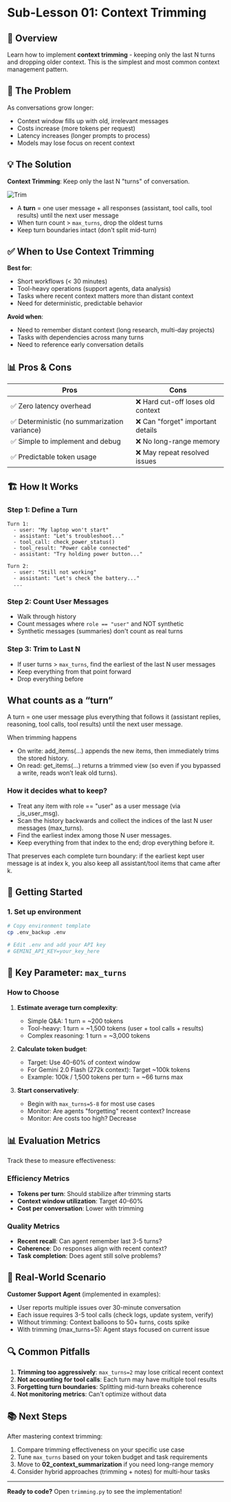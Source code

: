 # Sub-Lesson 01: Context Trimming

## 📖 Overview

Learn how to implement **context trimming** - keeping only the last N turns and dropping older context. This is the simplest and most common context management pattern.

## 🎯 The Problem

As conversations grow longer:

- Context window fills up with old, irrelevant messages
- Costs increase (more tokens per request)
- Latency increases (longer prompts to process)
- Models may lose focus on recent context

## 💡 The Solution

**Context Trimming**: Keep only the last N "turns" of conversation.

![Trim](./image.png)

- A **turn** = one user message + all responses (assistant, tool calls, tool results) until the next user message
- When turn count > `max_turns`, drop the oldest turns
- Keep turn boundaries intact (don't split mid-turn)

## ✅ When to Use Context Trimming

**Best for**:

- Short workflows (< 30 minutes)
- Tool-heavy operations (support agents, data analysis)
- Tasks where recent context matters more than distant context
- Need for deterministic, predictable behavior

**Avoid when**:

- Need to remember distant context (long research, multi-day projects)
- Tasks with dependencies across many turns
- Need to reference early conversation details

## 📊 Pros & Cons

| Pros                                         | Cons                              |
| -------------------------------------------- | --------------------------------- |
| ✅ Zero latency overhead                     | ❌ Hard cut-off loses old context |
| ✅ Deterministic (no summarization variance) | ❌ Can "forget" important details |
| ✅ Simple to implement and debug             | ❌ No long-range memory           |
| ✅ Predictable token usage                   | ❌ May repeat resolved issues     |

## 🏗️ How It Works

### Step 1: Define a Turn

```
Turn 1:
  - user: "My laptop won't start"
  - assistant: "Let's troubleshoot..."
  - tool_call: check_power_status()
  - tool_result: "Power cable connected"
  - assistant: "Try holding power button..."

Turn 2:
  - user: "Still not working"
  - assistant: "Let's check the battery..."
  ...
```

### Step 2: Count User Messages

- Walk through history
- Count messages where `role == "user"` and NOT synthetic
- Synthetic messages (summaries) don't count as real turns

### Step 3: Trim to Last N

- If user turns > `max_turns`, find the earliest of the last N user messages
- Keep everything from that point forward
- Drop everything before


## What counts as a “turn”

A turn = one user message plus everything that follows it (assistant replies, reasoning, tool calls, tool results) until the next user message.

When trimming happens
- On write: add_items(...) appends the new items, then immediately trims the stored history.
- On read: get_items(...) returns a trimmed view (so even if you bypassed a write, reads won’t leak old turns).

### How it decides what to keep?
- Treat any item with role == "user" as a user message (via _is_user_msg).
- Scan the history backwards and collect the indices of the last N user messages (max_turns).
- Find the earliest index among those N user messages.
- Keep everything from that index to the end; drop everything before it.

That preserves each complete turn boundary: if the earliest kept user message is at index k, you also keep all assistant/tool items that came after k.


## 🚀 Getting Started

### 1. Set up environment

```bash
# Copy environment template
cp .env_backup .env

# Edit .env and add your API key
# GEMINI_API_KEY=your_key_here
```

## 🔧 Key Parameter: `max_turns`

### How to Choose

1. **Estimate average turn complexity**:

   - Simple Q&A: 1 turn = ~200 tokens
   - Tool-heavy: 1 turn = ~1,500 tokens (user + tool calls + results)
   - Complex reasoning: 1 turn = ~3,000 tokens

2. **Calculate token budget**:

   - Target: Use 40-60% of context window
   - For Gemini 2.0 Flash (272k context): Target ~100k tokens
   - Example: 100k / 1,500 tokens per turn = ~66 turns max

3. **Start conservatively**:
   - Begin with `max_turns=5-8` for most use cases
   - Monitor: Are agents "forgetting" recent context? Increase
   - Monitor: Are costs too high? Decrease

## 📊 Evaluation Metrics

Track these to measure effectiveness:

### Efficiency Metrics

- **Tokens per turn**: Should stabilize after trimming starts
- **Context window utilization**: Target 40-60%
- **Cost per conversation**: Lower with trimming

### Quality Metrics

- **Recent recall**: Can agent remember last 3-5 turns?
- **Coherence**: Do responses align with recent context?
- **Task completion**: Does agent still solve problems?

## 🎯 Real-World Scenario

**Customer Support Agent** (implemented in examples):

- User reports multiple issues over 30-minute conversation
- Each issue requires 3-5 tool calls (check logs, update system, verify)
- Without trimming: Context balloons to 50+ turns, costs spike
- With trimming (max_turns=5): Agent stays focused on current issue

## 🔍 Common Pitfalls

1. **Trimming too aggressively**: `max_turns=2` may lose critical recent context
2. **Not accounting for tool calls**: Each turn may have multiple tool results
3. **Forgetting turn boundaries**: Splitting mid-turn breaks coherence
4. **Not monitoring metrics**: Can't optimize without data

## 📚 Next Steps

After mastering context trimming:

1. Compare trimming effectiveness on your specific use case
2. Tune `max_turns` based on your token budget and task requirements
3. Move to **02_context_summarization** if you need long-range memory
4. Consider hybrid approaches (trimming + notes) for multi-hour tasks

---

**Ready to code?** Open `trimming.py` to see the implementation!

